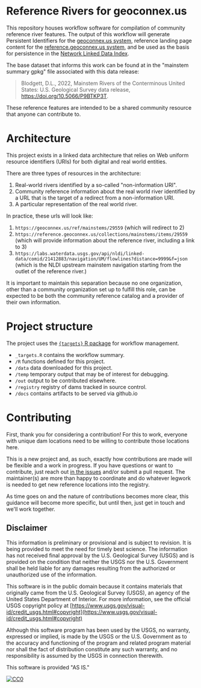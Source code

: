 # Reference Rivers for geoconnex.us

This repository houses workflow software for compilation of community reference river features. The output of this workflow will generate Persistent Identifiers for the [geoconnex.us system](https://github.com/internetofwater/geoconnex.us), reference landing page content for the [reference.geoconnex.us system](https://reference.geoconnex.us/), and be used as the basis for persistence in the  [Network Linked Data Index](https://labs.waterdata.usgs.gov/about-nldi/index.html).

The base dataset that informs this work can be found at in the "mainstem summary gpkg" file associated with this data release:

> Blodgett, D.L., 2022, Mainstem Rivers of the Conterminous United States: U.S. Geological Survey data release, https://doi.org/10.5066/P9BTKP3T. 

These reference features are intended to be a shared community resource that anyone can contribute to.

# Architecture

This project exists in a linked data architecture that relies on Web uniform resource identifiers (URIs) for both digital and real world entities. 

There are three types of resources in the architecture:
1. Real-world rivers identified by a so-called "non-information URI".
1. Community reference information about the real world river identified by a URL that is the target of a redirect from a non-information URI.
1. A particular representation of the real world river.

In practice, these urls will look like: 
1. `https://geoconnex.us/ref/mainstems/29559` (which will redirect to 2)
1. `https://reference.geoconnex.us/collections/mainstems/items/29559` (which will provide information about the reference river, including a link to 3)
1. `https://labs.waterdata.usgs.gov/api/nldi/linked-data/comid/21412883/navigation/UM/flowlines?distance=9999&f=json` (which is the NLDI upstream mainstem navigation starting from the outlet of the reference river.)

It is important to maintain this separation because no one organization, other than a community organization set up to fulfill this role, can be expected to be both the community reference catalog and a provider of their own information.  

# Project structure

The project uses the [`{targets}` R package](https://books.ropensci.org/targets/) for workflow management.  

- `_targets.R` contains the workflow summary.
- `/R` functions defined for this project.
- `/data` data downloaded for this project.
- `/temp` temporary output that may be of interest for debugging.
- `/out` output to be contributed elsewhere. 
- `/registry` registry of dams tracked in source control.
- `/docs` contains artifacts to be served via github.io

# Contributing

First, thank you for considering a contribution! For this to work, everyone with unique dam locations need to be willing to contribute those locations here. 

This is a new project and, as such, exactly how contributions are made will be flexible and a work in progress. If you have questions or want to contribute, just reach out [in the issues](https://github.com/internetofwater/ref_rivers/issues) and/or submit a pull request. The maintainer(s) are more than happy to coordinate and do whatever legwork is needed to get new reference locations into the registry.

As time goes on and the nature of contributions becomes more clear, this guidance will become more specific, but until then, just get in touch and we'll work together.

## Disclaimer

This information is preliminary or provisional and is subject to revision. It is being provided to meet the need for timely best science. The information has not received final approval by the U.S. Geological Survey (USGS) and is provided on the condition that neither the USGS nor the U.S. Government shall be held liable for any damages resulting from the authorized or unauthorized use of the information.

This software is in the public domain because it contains materials that originally came from the U.S. Geological Survey  (USGS), an agency of the United States Department of Interior. For more information, see the official USGS copyright policy at [https://www.usgs.gov/visual-id/credit_usgs.html#copyright](https://www.usgs.gov/visual-id/credit_usgs.html#copyright)

Although this software program has been used by the USGS, no warranty, expressed or implied, is made by the USGS or the U.S. Government as to the accuracy and functioning of the program and related program material nor shall the fact of distribution constitute any such warranty, and no responsibility is assumed by the USGS in connection therewith.

This software is provided "AS IS."

 [
    ![CC0](https://i.creativecommons.org/p/zero/1.0/88x31.png)
  ](https://creativecommons.org/publicdomain/zero/1.0/)
